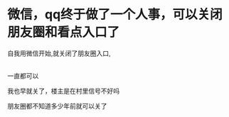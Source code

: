 # 微信，qq终于做了一个人事，可以关闭朋友圈和看点入口了


自我用微信开始,就关闭了朋友圈入口,<br />
<br />


一直都可以

我也早就关了，楼主是在村里信号不好吗

朋友圈都不知道多少年前就可以关了
